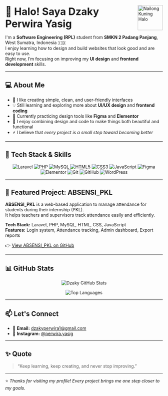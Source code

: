 <div align="left" style="display: flex; align-items: center; gap: 15px;">
  <h1 style="font-size: 2rem; margin: 0;">👋 Halo! Saya Dzaky Perwira Yasig</h1>
  <img src="https://media1.tenor.com/m/-WmdsAabAEIAAAAd/way.gif" alt="Nailong Kuning Halo" width="80"/>
</div>

<p>I'm a <strong>Software Engineering (RPL)</strong> student from <strong>SMKN 2 Padang Panjang</strong>, West Sumatra, Indonesia 🇮🇩<br>
I enjoy learning how to design and build websites that look good and are easy to use.<br>
Right now, I’m focusing on improving my <strong>UI design</strong> and <strong>frontend development</strong> skills.</p>


---

## 💻 About Me
- 🎨 I like creating simple, clean, and user-friendly interfaces  
- 💡 Still learning and exploring more about **UI/UX design** and **frontend coding**  
- 🌱 Currently practicing design tools like **Figma** and **Elementor**  
- 🧩 I enjoy combining design and code to make things both beautiful and functional  
- ⚡ I believe that *every project is a small step toward becoming better*

---

## 🧰 Tech Stack & Skills
<p align="center">
  <img src="https://img.shields.io/badge/Laravel-F55247?style=for-the-badge&logo=laravel&logoColor=white" alt="Laravel"/>
  <img src="https://img.shields.io/badge/PHP-777BB4?style=for-the-badge&logo=php&logoColor=white" alt="PHP"/>
  <img src="https://img.shields.io/badge/MySQL-00758F?style=for-the-badge&logo=mysql&logoColor=white" alt="MySQL"/>
  <img src="https://img.shields.io/badge/HTML5-E34F26?style=for-the-badge&logo=html5&logoColor=white" alt="HTML5"/>
  <img src="https://img.shields.io/badge/CSS3-264de4?style=for-the-badge&logo=css3&logoColor=white" alt="CSS3"/>
  <img src="https://img.shields.io/badge/JavaScript-f7df1e?style=for-the-badge&logo=javascript&logoColor=black" alt="JavaScript"/>
  <img src="https://img.shields.io/badge/Figma-F24E1E?style=for-the-badge&logo=figma&logoColor=white" alt="Figma"/>
  <img src="https://img.shields.io/badge/Elementor-92003B?style=for-the-badge&logo=elementor&logoColor=white" alt="Elementor"/>
  <img src="https://img.shields.io/badge/Git-F05033?style=for-the-badge&logo=git&logoColor=white" alt="Git"/>
  <img src="https://img.shields.io/badge/GitHub-000?style=for-the-badge&logo=github&logoColor=white" alt="GitHub"/>
  <img src="https://img.shields.io/badge/WordPress-21759B?style=for-the-badge&logo=wordpress&logoColor=white" alt="WordPress"/>
</p>

---

## 🚀 Featured Project: ABSENSI_PKL
**ABSENSI_PKL** is a web-based application to manage attendance for students during their internship (PKL).  
It helps teachers and supervisors track attendance easily and efficiently.

**Tech Stack:** Laravel, PHP, MySQL, HTML, CSS, JavaScript  
**Features:** Login system, Attendance tracking, Admin dashboard, Export reports  

👉 [View ABSENSI_PKL on GitHub](https://github.com/dzakyperwira27/Absensi_PKL)

---

## 📊 GitHub Stats

<p align="center">
  <img src="https://github-readme-stats.vercel.app/api?username=dzakyperwira27&show_icons=true&theme=radical" alt="Dzaky GitHub Stats" />
</p>

<p align="center">
  <img src="https://github-readme-stats.vercel.app/api/top-langs/?username=dzakyperwira27&layout=compact&theme=radical" alt="Top Languages" />
</p>

---

## 📫 Let's Connect
- 📧 **Email:** dzakyperwira1@gmail.com  
- 📸 **Instagram:** [@perwira.yasig](https://instagram.com/perwira.yasig)

---

## ✨ Quote
> “Keep learning, keep creating, and never stop improving.”

---

⭐ *Thanks for visiting my profile! Every project brings me one step closer to my goals.*
